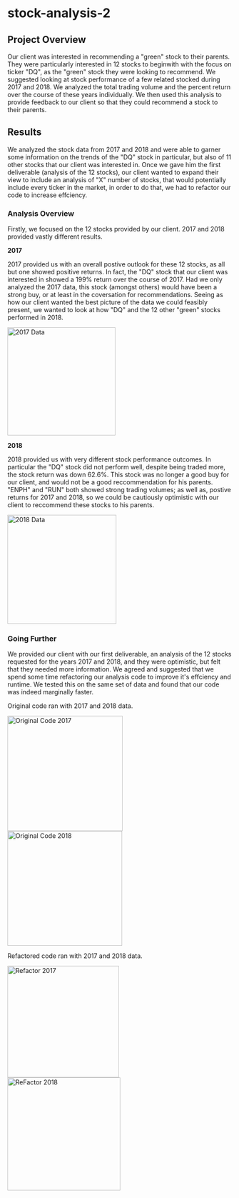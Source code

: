 # stock-analysis-2

## Project Overview

Our client was interested in recommending a "green" stock to their parents.  They were particularly interested in 12 stocks to beginwith with the focus on ticker "DQ", as the "green" stock they were looking to recommend.  We suggested looking at stock performance of a few related stocked during 2017 and 2018.  We analyzed the total trading volume and the percent return over the course of these years individually.  We then used this analysis to provide feedback to our client so that they could recommend a stock to their parents. 


## Results

We analyzed the stock data from 2017 and 2018 and were able to garner some information on the trends of the "DQ" stock in particular, but also of 11 other stocks that our client was interested in.  Once we gave him the first deliverable (analysis of the 12 stocks), our client wanted to expand their view to include an analysis of "X" number of stocks, that would potentially include every ticker in the market, in order to do that, we had to refactor our code to increase effciency.

### Analysis Overview

Firstly, we focused on the 12 stocks provided by our client.  2017 and 2018 provided vastly different results.

**2017**

2017 provided us with an overall postive outlook for these 12 stocks, as all but one showed positive returns.  In fact, the "DQ" stock that our client was interested in showed a 199% return over the course of 2017.  Had we only analyzed the 2017 data, this stock (amongst others) would have been a strong buy, or at least in the coversation for recommendations.  Seeing as how our client wanted the best picture of the data we could feasibly present, we wanted to look at how "DQ" and the 12 other "green" stocks performed in 2018.

<img width="242" alt="2017 Data" src="https://user-images.githubusercontent.com/6634774/164778987-472f5cdc-dcda-4a08-8a75-61174999e4c9.png">

**2018**

2018 provided us with very different stock performance outcomes.  In particular the "DQ" stock did not perform well, despite being traded more, the stock return was down 62.6%.  This stock was no longer a good buy for our client, and would not be a good reccommendation for his parents.  "ENPH" and "RUN" both showed strong trading volumes; as well as, postive returns for 2017 and 2018, so we could be cautiously optimistic with our client to reccommend these stocks to his parents.

<img width="244" alt="2018 Data" src="https://user-images.githubusercontent.com/6634774/164779414-89f0fa87-1f4a-4da7-8428-6d1c96c2b00d.png">

### Going Further

We provided our client with our first deliverable, an analysis of the 12 stocks requested for the years 2017 and 2018, and they were optimistic, but felt that they needed more information.  We agreed and suggested that we spend some time refactoring our analysis code to improve it's effciency and runtime.  We tested this on the same set of data and found that our code was indeed marginally faster.

Original code ran with 2017 and 2018 data.

<img width="258" alt="Original Code 2017" src="https://user-images.githubusercontent.com/6634774/164780740-7bb5007d-63e0-472a-b353-af217c6f81de.png">
<img width="257" alt="Original Code 2018" src="https://user-images.githubusercontent.com/6634774/164780793-ded9bd7b-4102-43c3-ae0c-5ff44139056a.png">

Refactored code ran with 2017 and 2018 data.

<img width="250" alt="Refactor 2017" src="https://user-images.githubusercontent.com/6634774/164780932-a53b41e3-0815-42d8-97ce-66a2514221df.png">
<img width="253" alt="ReFactor 2018" src="https://user-images.githubusercontent.com/6634774/164780934-19fe3b7d-bfc9-439e-8481-ddc83488f84c.png">

